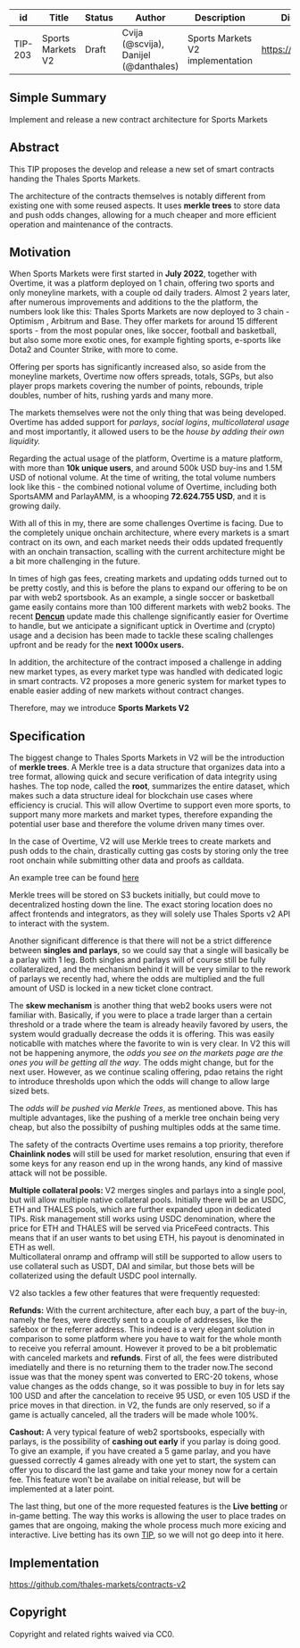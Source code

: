 | id | Title | Status | Author | Description | Discussions to | Created |
| ----------- | ----------- | ----------- | ----------- | ----------- | ----------- | ----------- |
| TIP-203 | Sports Markets V2 | Draft | Cvija (@scvija), Danijel (@danthales) | Sports Markets V2 implementation | https://discord.gg/thales | 2024-05-17


## Simple Summary

Implement and release a new contract architecture for Sports Markets

## Abstract

This TIP proposes the develop and release a new set of smart contracts handing the Thales Sports Markets.
  
The architecture of the contracts themselves is notably different from existing one with some reused aspects. It uses **merkle trees** to store data and push odds changes, allowing for a much cheaper and more efficient operation and maintenance of the contracts. 

## Motivation
 
When Sports Markets were first started in **July 2022**, together with Overtime, it was a platform deployed on 1 chain, offering two sports and only moneyline markets, with a couple od daily traders. Almost 2 years later, after numerous improvements and additions to the the platform, the numbers look like this: Thales Sports Markets are now deployed to 3 chain - Optimism , Arbitrum and Base. They offer markets for around 15 different sports - from the most popular ones, like soccer, football and basketball, but also some more exotic ones, for example fighting sports, e-sports like Dota2 and Counter Strike, with more to come.

Offering per sports has significantly increased also, so aside from the moneyline markets, Overtime now offers spreads, totals, SGPs, but also player props markets covering the number of points, rebounds, triple doubles, number of hits, rushing yards and many more.

The markets themselves were not the only thing that was being developed. Overtime has added support for *parlays*, *social logins*, *multicollateral usage* and most importantly, it allowed users to be the *house by adding their own liquidity.*

Regarding the actual usage of the platform, Overtime is a mature platform, with more than **10k unique users**, and around 500k USD buy-ins and 1.5M USD of notional volume.
At the time of writing, the total volume numbers look like this - the combined notional volume of Overtime, including both SportsAMM and ParlayAMM, is a whooping **72.624.755 USD**, and it is growing daily.

With all of this in my, there are some challenges Overtime is facing. Due to the completely unique onchain architecture, where every markets is a smart contract on its own, and each market needs their odds updated frequently with an onchain transaction, scalling with the current architecture might be a bit more challenging in the future.

In times of high gas fees, creating markets and updating odds turned out to be pretty costly, and this is before the plans to expand our offering to be on par with web2 sportsbook. As an example, a single soccer or basketball game easily contains more than 100 different markets with web2 books. The recent **[Dencun](https://a16zcrypto.com/posts/article/understanding-dencun-upgrade-protodanksharding-surge-merge/)** update made this challenge significantly easier for Overtime to handle, but we anticipate a significant uptick in Overtime and (crypto) usage and a decision has been made to tackle these scaling challenges upfront and be ready for the **next 1000x users.**  

In addition, the architecture of the contract imposed a challenge in adding new market types, as every market type was handled with dedicated logic in smart contracts. V2 proposes a more generic system for market types to enable easier adding of new markets without contract changes.

Therefore, may we introduce **Sports Markets V2**


## Specification 

The biggest change to Thales Sports Markets in V2 will be the introduction of **merkle trees**. A Merkle tree is a data structure that organizes data into a tree format, allowing quick and secure verification of data integrity using hashes. The top node, called the **root**, summarizes the entire dataset, which makes such a data structure ideal for blockchain use cases where efficiency is crucial. This will allow Overtime to support even more sports, to support many more markets and market types, therefore expanding the potential user base and therefore the volume driven many times over.


In the case of Overtime, V2 will use Merkle trees to create markets and push odds to the chain, drastically cutting gas costs by storing only the tree root onchain while submitting other data and proofs as calldata. 

An example tree can be found [here](https://github.com/thales-markets/contracts-v2/blob/main/scripts/deployOvertime/updateMerkleTree/treeMarketsAndHashes.json)  

Merkle trees will be stored on S3 buckets initially, but could move to decentralized hosting down the line. The exact storing location does no affect frontends and integrators, as they will solely use Thales Sports v2 API to interact with the system.  

Another significant difference is that there will not be a strict difference between **singles and parlays**, so we could say that a single will basically be a parlay with 1 leg. Both singles and parlays will of course still be fully collateralized, and the mechanism behind it will be very similar to the rework of parlays we recently had, where the odds are multiplied and the full amount of USD is locked in a new ticket clone contract.

The **skew mechanism** is another thing that web2 books users were not familiar with. Basically, if you were to place a trade larger than a certain threshold or a trade where the team is already heavily favored by users, the system would gradually decrease the odds it is offering. This was easily noticablle with matches where the favorite to win is very clear. In V2 this will not be happening anymore, the *odds you see on the markets page are the ones you will be getting all the way*. The odds might change, but for the next user. However, as we continue scaling offering, pdao retains the right to introduce thresholds upon which the odds will change to allow large sized bets. 

The *odds will be pushed via Merkle Trees*, as mentioned above. This has multiple advantages, like the pushing of a merkle tree onchain being very cheap, but also the possibilty of pushing multiples odds at the same time. 

The safety of the contracts Overtime uses remains a top priority, therefore **Chainlink nodes** will still be used for market resolution, ensuring that even if some keys for any reason end up in the wrong hands, any kind of massive attack will not be possible.

**Multiple collateral pools:**
V2 merges singles and parlays into a single pool, but will allow multiple native collateral pools. Initially there will be an USDC, ETH and THALES pools, which are further expanded upon in dedicated TIPs. Risk management still works using USDC denomination, where the price for ETH and THALES will be served via PriceFeed contracts. 
This means that if an user wants to bet using ETH, his payout is denominated in ETH as well.  
Multicollateral onramp and offramp will still be supported to allow users to use collateral such as USDT, DAI and similar, but those bets will be collaterized using the default USDC pool internally.     


V2 also tackles a few other features that were frequently requested:

**Refunds:**
With the current architecture, after each buy, a part of the buy-in, namely the fees, were directly sent to a couple of addresses, like the safebox or the referrer address. This indeed is a very elegant solution in comparison to some platform where you have to wait for the whole month to receive you referral amount. However it proved to be a bit problematic with canceled markets and **refunds**.
First of all, the fees were distributed imediatelly and there is no returning them to the trader now.The second issue was that the money spent was converted to ERC-20 tokens, whose value changes as the odds change, so it was possible to buy in for lets say 100 USD and after the cancelation to receive 95 USD, or even 105 USD if the price moves in that direction.
in V2, the funds are only reserved, so if a game is actually canceled, all the traders will be made whole 100%.

**Cashout:**
A very typical feature of web2 sportsbooks, especially with parlays, is the possibility of **cashing out early** if you parlay is doing good. To give an example, if you have created a 5 game parlay, and you have guessed correctly 4 games already with one yet to start, the system can offer you to discard the last game and take your money now for a certain fee. This feature won't be availabe on initial release, but will be implemented at a later point.  


The last thing, but one of the more requested features is the **Live betting** or in-game betting.
The way this works is allowing the user to place trades on games that are ongoing, making the whole process much more exicing and interactive. Live betting has its own [TIP](https://github.com/thales-markets/thales-improvement-proposals/blob/main/TIPs/TIP-143.md), so we will not go deep into it here.


## Implementation

https://github.com/thales-markets/contracts-v2

## Copyright
 
Copyright and related rights waived via CC0.
